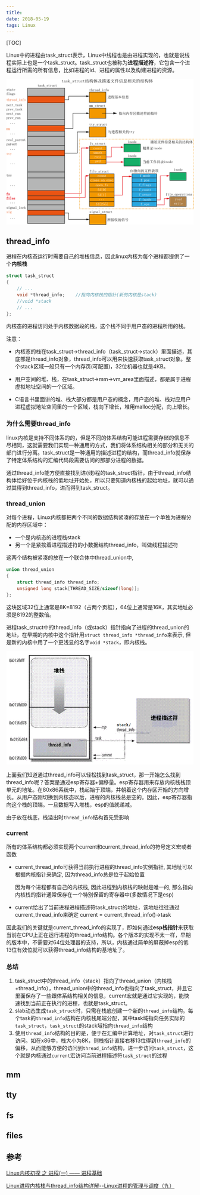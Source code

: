 ```yaml
---
title: 
date: 2018-05-19
tags: Linux
---
```


[TOC]

Linux中的进程由task_struct表示，Linux中线程也是由进程实现的，也就是说线程实际上也是一个task_struct。task_struct也被称为**进程描述符**，它包含一个进程运行所需的所有信息，比如进程的id、进程的属性以及构建进程的资源。 

![task_struct](https://github.com/SinnerA/blog/blob/master/illustrations/772759-20170127115856159-530461958.png)

## thread_info

进程在内核态运行时需要自己的堆栈信息，因此linux内核为每个进程都提供了一个**内核栈**

```c
struct task_struct
{
    // ...
    void *thread_info;    //指向内核栈的指针(新的内核是stack)
    //void *stack
    // ...
};
```

内核态的进程访问处于内核数据段的栈，这个栈不同于用户态的进程所用的栈。

注意：

- 内核态的栈在task_struct->thread_info（task_struct->stack）里面描述，其底部是thread_info对象，thread_info可以用来快速获取task_struct对象。整个stack区域一般只有一个内存页(可配置)，32位机器也就是4KB。

- 用户空间的堆、栈，在task_struct->mm->vm_area里面描述，都是属于进程虚拟地址空间的一个区域。

- C语言书里面讲的堆、栈大部分都是用户态的概念，用户态的堆、栈对应用户进程虚拟地址空间里的一个区域，栈向下增长，堆用malloc分配，向上增长。

### 为什么需要thread_info

linux内核是支持不同体系的的，但是不同的体系结构可能进程需要存储的信息不尽相同，这就需要我们实现一种通用的方式，我们将体系结构相关的部分和无关的部门进行分离。task_struct是一种通用的描述进程的结构，而thread_info就保存了特定体系结构的汇编代码段需要访问的那部分进程的数据。

通过thread_info能方便直接找到进(线)程的task_struct指针，由于thread_info结构体恰好位于内核栈的低地址开始处，所以只要知道内核栈的起始地址，就可以通过其得到thread_info，进而得到task_struct。

### thread_union

对每个进程，Linux内核都把两个不同的数据结构紧凑的存放在一个单独为进程分配的内存区域中：

- 一个是内核态的进程栈stack
- 另一个是紧挨着进程描述符的小数据结构thread_info，叫做线程描述符

这两个结构被紧凑的放在一个联合体中thread_union中,

```c
union thread_union
{
    struct thread_info thread_info;
    unsigned long stack[THREAD_SIZE/sizeof(long)];
};
```

这块区域32位上通常是8K=8192（占两个页框），64位上通常是16K，其实地址必须是8192的整数倍。

进程task_struct中的thread_info（或stack）指针指向了进程的thread_union的地址，在早期的内核中这个指针用`struct thread_info *thread_info`来表示, 但是新的内核中用了一个更浅显的名字`void *stack`，即内核栈。

![thread_info](https://github.com/SinnerA/blog/blob/master/illustrations/thread_info1.png)

上面我们知道通过thread_info可以轻松找到task_struct，那一开始怎么找到thread_info呢？答案是通过esp寄存器+偏移量。esp寄存器用来存放内核栈栈顶单元的地址。在80x86系统中，栈起始于顶端，并朝着这个内存区开始的方向增长。从用户态刚切换到内核态以后，进程的内核栈总是空的。因此，esp寄存器指向这个栈的顶端。一旦数据写入堆栈，esp的值就递减。

由于放在栈底，栈溢出时`thread_info`结构首先受影响

### current

所有的体系结构都必须实现两个current和current_thread_info的符号定义宏或者函数

- current_thread_info可获得当前执行进程的thread_info实例指针, 其地址可以根据内核指针来确定, 因为thread_info总是位于起始位置

  因为每个进程都有自己的内核栈, 因此进程到内核栈的映射是唯一的, 那么指向内核栈的指针通常保存在一个特别保留的寄存器中(多数情况下是esp)

- current给出了当前进程进程描述符task_struct的地址，该地址往往通过current_thread_info来确定 current = current_thread_info()->task

因此我们的关键就是current_thread_info的实现了，即如何通过**esp栈指针**来获取当前在CPU上正在运行进程的thread_info结构。各个版本的实现不太一样，早期的版本中，不需要对64位处理器的支持，所以，内核通过简单的屏蔽掉esp的低13位有效位就可以获得thread_info结构的基地址了。

### 总结

1. task_struct中的thread_info（stack）指向了thread_union（内核栈+thread_info），thread_union中的thread_info也指向了task_struct，并且它里面保存了一些跟体系结构相关的信息，current宏就是通过它实现的，能快速找到当前正在执行的进程，也就是task_struct。
2. slab动态生成`task_struct`时，只需在栈底创建一个新的`thread_info`结构。每个task的`thread_info`结构在内核栈尾端分配，其中task域指向任务实际的`task_struct`，`task_struct`的stack域指向`thread_info`结构
3. 使用`thread_info`结构的目的是，便于在汇编中计算地址，对`task_struct`进行访问。如在x86中，栈大小为8K，则栈指针直接右移13位得到`thread_info`的偏移，从而能够方便的访问到`thread_info`结构，进一步访问`task_struct`，这个就是内核通过`current`宏访问当前进程描述符`task_struct`的过程 

## mm

## tty

## fs

## files

## 参考

[Linux内核初探 之 进程(一) —— 进程基础](https://dupengair.github.io/2016/10/24/linux%E5%86%85%E6%A0%B8%E5%AD%A6%E4%B9%A0-%E5%9F%BA%E7%A1%80%E7%AF%87-Linux%E5%86%85%E6%A0%B8%E5%88%9D%E6%8E%A2-%E4%B9%8B-%E8%BF%9B%E7%A8%8B-%E4%B8%80-%E2%80%94%E2%80%94-%E8%BF%9B%E7%A8%8B%E5%9F%BA%E7%A1%80/)

[Linux进程内核栈与thread_info结构详解--Linux进程的管理与调度（九）](https://blog.csdn.net/gatieme/article/details/51577479)

